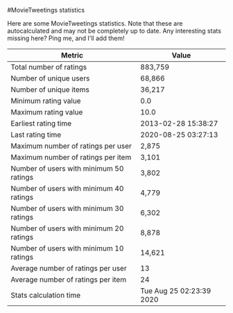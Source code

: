 #MovieTweetings statistics

Here are some MovieTweetings statistics. Note that these are autocalculated and may not be completely up to date. Any interesting stats missing here? Ping me, and I'll add them!

Metric | Value
--- | ---
Total number of ratings                 | 883,759
Number of unique users                  | 68,866
Number of unique items                  | 36,217
Minimum rating value                    | 0.0
Maximum rating value                    | 10.0
Earliest rating time                    | 2013-02-28 15:38:27
Last rating time                        | 2020-08-25 03:27:13
Maximum number of ratings per user      | 2,875
Maximum number of ratings per item      | 3,101
Number of users with minimum 50 ratings | 3,802
Number of users with minimum 40 ratings | 4,779
Number of users with minimum 30 ratings | 6,302
Number of users with minimum 20 ratings | 8,878
Number of users with minimum 10 ratings | 14,621
Average number of ratings per user      | 13
Average number of ratings per item      | 24
Stats calculation time                  | Tue Aug 25 02:23:39 2020

